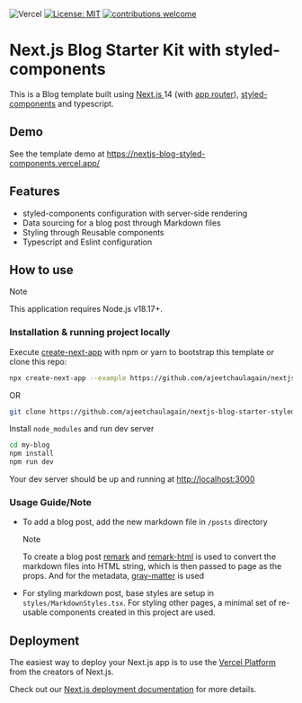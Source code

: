 ![Vercel](https://therealsujitk-vercel-badge.vercel.app/?app=nextjs-blog-styled-components)
[![License: MIT](https://img.shields.io/badge/License-MIT-yellow.svg)](https://opensource.org/licenses/MIT)
[![contributions welcome](https://img.shields.io/badge/contributions-welcome-brightgreen.svg?style=flat)](https://github.com/ajeetchaulagain/nextjs-blog-starter-styled-components/issues)

# Next.js Blog Starter Kit with styled-components

This is a Blog template built using [Next.js ](https://nextjs.org/) 14 (with [app router](https://nextjs.org/docs/app)), [styled-components](https://styled-components.com/) and typescript.

## Demo

See the template demo at https://nextjs-blog-styled-components.vercel.app/

## Features

- styled-components configuration with server-side rendering
- Data sourcing for a blog post through Markdown files
- Styling through Reusable components
- Typescript and Eslint configuration

## How to use

> [!NOTE]
> This application requires Node.js v18.17+.

### Installation & running project locally

Execute [create-next-app](https://github.com/vercel/next.js/tree/canary/packages/create-next-app) with npm or yarn to bootstrap this template or clone this repo:

```bash
npx create-next-app --example https://github.com/ajeetchaulagain/nextjs-blog-starter-styled-components my-blog
```

OR

```bash
git clone https://github.com/ajeetchaulagain/nextjs-blog-starter-styled-components.git my-blog
```

Install `node_modules` and run dev server

```bash
cd my-blog
npm install
npm run dev
```

Your dev server should be up and running at [http://localhost:3000](http://localhost:3000)

### Usage Guide/Note

- To add a blog post, add the new markdown file in `/posts` directory

  > [!NOTE]
  > To create a blog post [remark](https://github.com/remarkjs/remark) and [remark-html](https://github.com/remarkjs/remark-html) is used to convert the markdown files into HTML string, which is then passed to page as the props. And for the metadata, [gray-matter](https://github.com/jonschlinkert/gray-matter) is used

- For styling markdown post, base styles are setup in `styles/MarkdownStyles.tsx`. For styling other pages, a minimal set of re-usable components created in this project are used.

## Deployment

The easiest way to deploy your Next.js app is to use the [Vercel Platform](https://vercel.com/new?utm_medium=default-template&filter=next.js&utm_source=create-next-app&utm_campaign=create-next-app-readme) from the creators of Next.js.

Check out our [Next.js deployment documentation](https://nextjs.org/docs/deployment) for more details.
